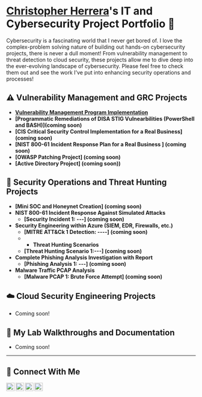 # <a href="https://www.linkedin.com/in/chris-herrera-cyber/">Christopher Herrera</a>'s IT and Cybersecurity Project Portfolio 🔐

Cybersecurity is a fascinating world that I never get bored of. I love the complex-problem solving nature of building out hands-on cybersecurity projects, there is never a dull moment! From vulnerability management to threat detection to cloud security, these projects allow me to dive deep into the ever-evolving landscape of cybersecurity. Please feel free to check them out and see the work I’ve put into enhancing security operations and processes!


## ⚠️ Vulnerability Management and GRC Projects

- **[Vulnerability Management Program Implementation](https://github.com/ChrisHerrera90/vulnerability-management-program)**
- **[Programmatic Remediations of DISA STIG Vulnearbilities (PowerShell and BASH)](coming soon)**
- **[CIS Critical Security Control Implementation for a Real Business] (coming soon)**
- **[NIST 800-61 Incident Response Plan for a Real Business ] (coming soon)**
- **[OWASP Patching Project] (coming soon)**
- **[Active Directory Project] (coming soon))**

## 🚨 Security Operations and Threat Hunting Projects

- **[Mini SOC and Honeynet Creation] (coming soon)**
- **NIST 800-61 Incident Response Against Simulated Attacks**
  - **[Security Incident 1: ---] (coming soon)**
- **Security Engineering within Azure (SIEM, EDR, Firewalls, etc.)**
  - **[MITRE ATT&Ck 1 Detection: ----] (coming soon)**
  - - **Threat Hunting Scenarios**
  - **[Threat Hunting Scenario 1:---] (coming soon)**
- **Complete Phishing Analysis Investigation with Report**
  - **[Phishing Analysis 1: ---] (coming soon)**
- **Malware Traffic PCAP Analysis**
  - **[Malware PCAP 1: Brute Force Attempt] (coming soon)**


## ☁️ Cloud Security Engineering Projects

- Coming soon!

## 🧪 My Lab Walkthroughs and Documentation

- Coming soon!
  
<hr/>

## 🤳 Connect With Me

[<img align="left" alt="___________ | YouTube" width="22px" src="https://cdn.jsdelivr.net/npm/simple-icons@v3/icons/youtube.svg" />][youtube]
[<img align="left" alt="___________ | Twitter" width="22px" src="https://cdn.jsdelivr.net/npm/simple-icons@v3/icons/twitter.svg" />][twitter]
[<img align="left" alt="chris-herrera-cyber | LinkedIn" width="22px" src="https://cdn.jsdelivr.net/npm/simple-icons@v3/icons/linkedin.svg" />][linkedin]
[<img align="left" alt="___________ | Instagram" width="22px" src="https://cdn.jsdelivr.net/npm/simple-icons@v3/icons/instagram.svg" />][instagram]

[twitter]: https://twitter.com/___________
[youtube]: https://www.youtube.com/c/___________
[instagram]: https://www.instagram.com/___________
[linkedin]: https://linkedin.com/in/chris-herrera-90

<!--
<img width="35" alt="image" src="https://github.com/user-attachments/assets/2f41c7cd-5ea8-4475-b451-a37161b6c3fb"> 
<img width="35" alt="image" src="https://github.com/user-attachments/assets/77649969-9910-4994-8b96-74a116cfb2a8">
-->
